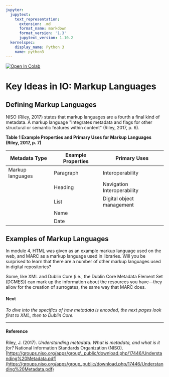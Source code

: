 ```yaml
---
jupyter:
  jupytext:
    text_representation:
      extension: .md
      format_name: markdown
      format_version: '1.3'
      jupytext_version: 1.10.2
  kernelspec:
    display_name: Python 3
    name: python3
---
```


<!-- #region id="view-in-github" colab_type="text" -->
<a href="https://colab.research.google.com/github/e3la/Organizing-Information-in-Information-Agencies/blob/master/mod7_m.ipynb" target="_parent"><img src="https://colab.research.google.com/assets/colab-badge.svg" alt="Open In Colab"/></a>
<!-- #endregion -->

<!-- #region id="BF-cpZGmmO7v" -->
Key Ideas in IO: Markup Languages
=================================

**Defining Markup Languages**
-----------------------------

NISO (Riley, 2017) states that markup languages are a fourth a final kind of metadata. A markup language "Integrates metadata and flags for other structural or semantic features within content" (Riley, 2017, p. 6).

**Table 1 Example Properties and Primary Uses for Markup Languages** **(Riley, 2017, p. 7)**

| **Metadata Type** | **Example Properties** | **Primary Uses**                       |
| ---------------------- | ---------------------------------------------- | ------------------------------------------- |
| Markup languages        | Paragraph | Interoperability
||  Heading |Navigation Interoperability
||  List | Digital object management
||  Name |||
||  Date |||

**Examples of Markup Languages**
--------------------------------

In module 4, HTML was given as an example markup language used on the web, and MARC as a markup language used in libraries. Will you be surprised to learn that there are a number of other markup languages used in digital repositories?

Some, like XML and Dublin Core (i.e., the Dublin Core Metadata Element Set (DCMES)) can mark up the information about the resources you have—they allow for the creation of surrogates, the same way that MARC does. 

#### **Next**

_To dive into the specifics of how metadata is encoded, the next pages look first to XML, then to Dublin Core._

* * *

#### Reference

Riley, J. (2017). _Understanding metadata: What is metadata, and what is it for?_ National Information Standards Organization (NISO). [https://groups.niso.org/apps/group\_public/download.php/17446/Understanding%20Metadata.pdf](https://groups.niso.org/apps/group_public/download.php/17446/Understanding%20Metadata.pdf)
<!-- #endregion -->
